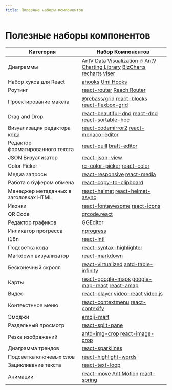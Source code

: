 ```yaml
---
title: Полезные наборы компонентов
---
```


# Полезные наборы компонентов

| Категория                             | Набор Компонентов                                                                                                                                                                                                                                   |
| ------------------------------------- | --------------------------------------------------------------------------------------------------------------------------------------------------------------------------------------------------------------------------------------------------- |
| Диаграммы                             | [AntV Data Visualization](https://antv.vision/en) [🔥 AntV Charting Library](https://g2plot.antv.vision/en) [BizCharts](https://github.com/alibaba/BizCharts) [recharts](https://github.com/recharts/recharts/) [viser](https://viserjs.github.io/) |
| Набор хуков для React                 | [ahooks](https://github.com/alibaba/hooks) [Umi Hooks](https://hooks.umijs.org/)                                                                                                                                                                    |
| Роутинг                               | [react-router](https://github.com/ReactTraining/react-router) [Reach Router](https://reach.tech/router/)                                                                                                                                            |
| Проектирование макета                 | [@rebass/grid](https://github.com/rebassjs/grid) [react-blocks](http://whoisandy.github.io/react-blocks/) [react-flexbox-grid](https://github.com/roylee0704/react-flexbox-grid)                                                                    |
| Drag and Drop                         | [react-beautiful-dnd](https://github.com/atlassian/react-beautiful-dnd/) [react-dnd](https://github.com/gaearon/react-dnd) [react-sortable-hoc](https://github.com/clauderic/react-sortable-hoc)                                                    |
| Визуализация редактора кода           | [react-codemirror2](https://github.com/scniro/react-codemirror2) [react-monaco-editor](https://github.com/superRaytin/react-monaco-editor)                                                                                                          |
| Редактор форматированного текста      | [react-quill](https://github.com/zenoamaro/react-quill) [braft-editor](https://github.com/margox/braft-editor)                                                                                                                                      |
| JSON Визуализатор                     | [react-json-view](https://github.com/mac-s-g/react-json-view)                                                                                                                                                                                       |
| Color Picker                          | [rc-color-picker](https://github.com/react-component/color-picker) [react-color](http://casesandberg.github.io/react-color/)                                                                                                                        |
| Медиа запросы                         | [react-responsive](https://github.com/contra/react-responsive) [react-media](https://github.com/ReactTraining/react-media)                                                                                                                          |
| Работа с буфером обмена               | [react-copy-to-clipboard](https://github.com/nkbt/react-copy-to-clipboard)                                                                                                                                                                          |
| Менеджер метаданных в заголовках HTML | [react-helmet](https://github.com/nfl/react-helmet) [react-helmet-async](https://github.com/staylor/react-helmet-async)                                                                                                                             |
| Иконки                                | [react-fontawesome](https://github.com/FortAwesome/react-fontawesome) [react-icons](https://github.com/gorangajic/react-icons)                                                                                                                      |
| QR Code                               | [qrcode.react](https://github.com/zpao/qrcode.react)                                                                                                                                                                                                |
| Редактор графиков                     | [GGEditor](https://github.com/gaoli/GGEditor)                                                                                                                                                                                                       |
| Инликатор прогресса                   | [nprogress](https://github.com/rstacruz/nprogress)                                                                                                                                                                                                  |
| i18n                                  | [react-intl](https://github.com/yahoo/react-intl)                                                                                                                                                                                                   |
| Подсветка кода                        | [react-syntax-highlighter](https://github.com/conorhastings/react-syntax-highlighter)                                                                                                                                                               |
| Markdown визуализатор                 | [react-markdown](http://rexxars.github.io/react-markdown/)                                                                                                                                                                                          |
| Бесконечный скролл                    | [react-virtualized](https://github.com/bvaughn/react-virtualized) [antd-table-infinity](https://github.com/Leonard-Li777/antd-table-infinity)                                                                                                       |
| Карты                                 | [react-google-maps](https://github.com/tomchentw/react-google-maps) [google-map-react](https://github.com/istarkov/google-map-react) [react-amap](https://github.com/ElemeFE/react-amap)                                                            |
| Видео                                 | [react-player](https://github.com/CookPete/react-player) [video-react](https://github.com/video-react/video-react) [video.js](http://docs.videojs.com/tutorial-react.html)                                                                          |
| Контекстнное меню                     | [react-contextmenu](https://github.com/vkbansal/react-contextmenu/) [react-contexify](https://github.com/fkhadra/react-contexify)                                                                                                                   |
| Эмоджи                                | [emoji-mart](https://github.com/missive/emoji-mart)                                                                                                                                                                                                 |
| Раздельный просмотр                   | [react-split-pane](https://github.com/tomkp/react-split-pane)                                                                                                                                                                                       |
| Резка изображений                     | [antd-img-crop](https://github.com/nanxiaobei/antd-img-crop) [react-image-crop](https://github.com/DominicTobias/react-image-crop)                                                                                                                  |
| Диаграмма трендов                     | [react-sparklines](https://github.com/borisyankov/react-sparklines)                                                                                                                                                                                 |
| Подсветка ключевых слов               | [react-highlight-words](https://github.com/bvaughn/react-highlight-words)                                                                                                                                                                           |
| Зацикливание текста                   | [react-text-loop](https://github.com/braposo/react-text-loop)                                                                                                                                                                                       |
| Анимации                              | [react-move](https://github.com/react-tools/react-move) [Ant Motion](https://motion.ant.design/components/tween-one) [react-spring](https://www.react-spring.io)                                                                                    |
